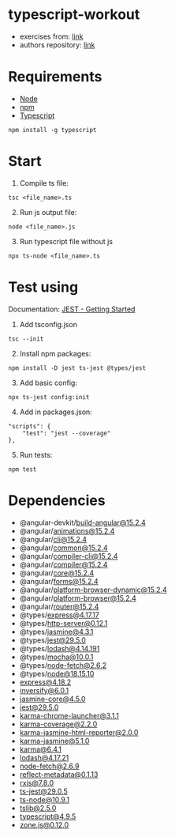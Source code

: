 # typescript-workout

- exercises from: [link](https://www.packtpub.com/product/the-typescript-workshop/9781838828493)
- authors repository: [link](https://github.com/PacktWorkshops/The-TypeScript-Workshop)

# Requirements

- [Node](https://nodejs.org/en/)
- [npm](https://www.npmjs.com/)
- [Typescript](https://www.npmjs.com/package/typescript)

```
npm install -g typescript
```

# Start

1. Compile ts file:
```
tsc <file_name>.ts
```

2. Run js output file:
```
node <file_name>.js
```
3. Run typescript file without js

```
npx ts-node <file_name>.ts
```

# Test using
Documentation: [JEST - Getting Started](https://jestjs.io/docs/getting-started)

1. Add tsconfig.json
```
tsc --init 
```

2. Install npm packages:
```
npm install -D jest ts-jest @types/jest
```

3. Add basic config:
```
npx ts-jest config:init
```

4. Add in packages.json:
```
"scripts": {
    "test": "jest --coverage"
},
```

5. Run tests:
```
npm test
```

# Dependencies

- @angular-devkit/build-angular@15.2.4
- @angular/animations@15.2.4
- @angular/cli@15.2.4
- @angular/common@15.2.4
- @angular/compiler-cli@15.2.4
- @angular/compiler@15.2.4
- @angular/core@15.2.4
- @angular/forms@15.2.4
- @angular/platform-browser-dynamic@15.2.4
- @angular/platform-browser@15.2.4
- @angular/router@15.2.4
- @types/express@4.17.17
- @types/http-server@0.12.1
- @types/jasmine@4.3.1
- @types/jest@29.5.0
- @types/lodash@4.14.191
- @types/mocha@10.0.1
- @types/node-fetch@2.6.2
- @types/node@18.15.10
- express@4.18.2
- inversify@6.0.1
- jasmine-core@4.5.0
- jest@29.5.0
- karma-chrome-launcher@3.1.1
- karma-coverage@2.2.0
- karma-jasmine-html-reporter@2.0.0
- karma-jasmine@5.1.0
- karma@6.4.1
- lodash@4.17.21
- node-fetch@2.6.9
- reflect-metadata@0.1.13
- rxjs@7.8.0
- ts-jest@29.0.5
- ts-node@10.9.1
- tslib@2.5.0
- typescript@4.9.5
- zone.js@0.12.0